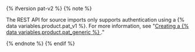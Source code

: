 {% ifversion pat-v2 %}
{% note %}

The REST API for source imports only supports authentication using a {% data variables.product.pat_v1 %}. For more information, see "[Creating a {% data variables.product.pat_generic %} ](/authentication/keeping-your-account-and-data-secure/creating-a-personal-access-token)."

{% endnote %}
{% endif %}